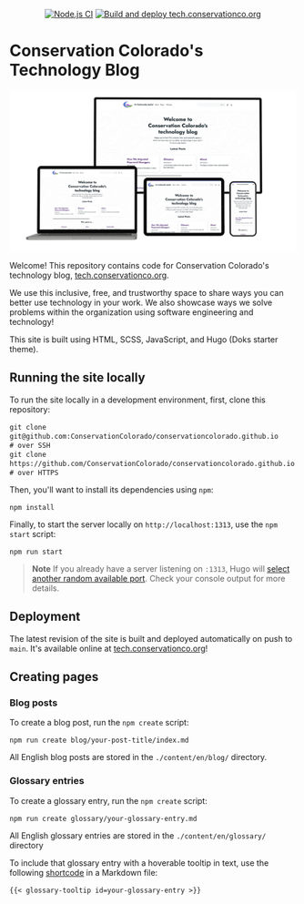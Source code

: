 <div align="center">

[![Node.js CI](https://github.com/ConservationColorado/conservationcolorado.github.io/actions/workflows/node.js-ci.yml/badge.svg)](https://github.com/ConservationColorado/conservationcolorado.github.io/actions/workflows/node.js-ci.yml)
[![Build and deploy tech.conservationco.org](https://github.com/ConservationColorado/conservationcolorado.github.io/actions/workflows/hugo-build-and-deploy.yml/badge.svg)](https://github.com/ConservationColorado/conservationcolorado.github.io/actions/workflows/hugo-build-and-deploy.yml)

</div>

# Conservation Colorado's Technology Blog

<div align="center">

<img src="docs/light-theme-preview.png" alt="Image preview of tech.conservationco.org open on multiple devices">

</div>

Welcome! This repository contains code for Conservation Colorado's technology blog,
[tech.conservationco.org](https://tech.conservationco.org).

We use this inclusive, free, and trustworthy space to share ways you can better use technology in your work.
We also showcase ways we solve problems within the organization using software engineering and technology!

This site is built using HTML, SCSS, JavaScript, and Hugo (Doks starter theme).

## Running the site locally

To run the site locally in a development environment, first, clone this repository:

```shell
git clone git@github.com:ConservationColorado/conservationcolorado.github.io      # over SSH
git clone https://github.com/ConservationColorado/conservationcolorado.github.io  # over HTTPS
```

Then, you'll want to install its dependencies using `npm`:

```shell
npm install
```

Finally, to start the server locally on `http://localhost:1313`, use the `npm start` script:

```shell
npm run start
```

> **Note** If you already have a server listening on `:1313`, Hugo will
[select another random available port](https://gohugo.io/commands/hugo_server/). Check your console output
for more details.

## Deployment

The latest revision of the site is built and deployed automatically on push to `main`. It's available online at
[tech.conservationco.org](https://tech.conservationco.org)!

## Creating pages

### Blog posts

To create a blog post, run the `npm create` script:

```shell
npm run create blog/your-post-title/index.md
```

All English blog posts are stored in the `./content/en/blog/` directory.

### Glossary entries

To create a glossary entry, run the `npm create` script:

```shell
npm run create glossary/your-glossary-entry.md
```

All English glossary entries are stored in the `./content/en/glossary/` directory

To include that glossary entry with a hoverable tooltip in text, use the following
[shortcode](https://gohugo.io/content-management/shortcodes/) in a Markdown file:

```golang
{{< glossary-tooltip id=your-glossary-entry >}}
```
